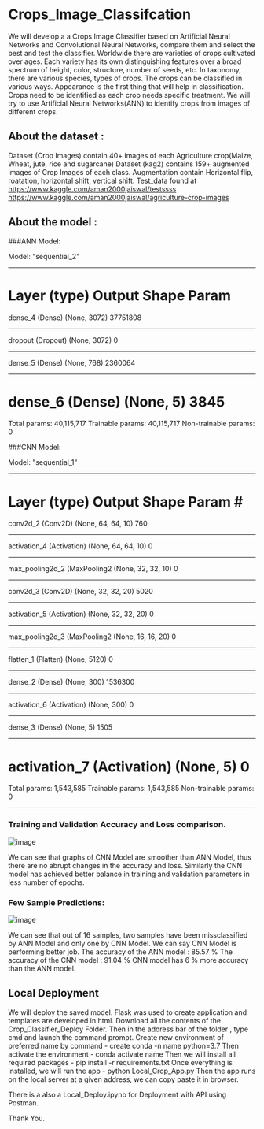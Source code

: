 # Crops_Image_Classifcation
We will develop a a Crops Image Classifier based on Artificial Neural Networks and Convolutional Neural Networks, compare them and select the best and test the classifier.
Worldwide there are varieties of crops cultivated over ages. Each variety has its own distinguishing features over a broad spectrum of height, color, structure, number of seeds, etc. In taxonomy, there are various species, types of crops. The crops can be classified in various ways. Appearance is the first thing that will help in classification. Crops need to be identified as each crop needs specific treatment. We will try to use Artificial Neural Networks(ANN) to identify crops from images of different crops.

## About the dataset :
Dataset (Crop Images) contain 40+ images of each Agriculture crop(Maize, Wheat, jute, rice and sugarcane)
Dataset (kag2) contains 159+ augmented images of Crop Images of each class. Augmentation contain Horizontal flip, roatation, horizontal shift, vertical shift.
Test_data found at https://www.kaggle.com/aman2000jaiswal/testssss
https://www.kaggle.com/aman2000jaiswal/agriculture-crop-images

## About the model :
 ###ANN Model:
 
 Model: "sequential_2"
_________________________________________________________________
Layer (type)                 Output Shape              Param    
=================================================================
dense_4 (Dense)              (None, 3072)              37751808  
_________________________________________________________________
dropout (Dropout)            (None, 3072)              0         
_________________________________________________________________
dense_5 (Dense)              (None, 768)               2360064   
_________________________________________________________________
dense_6 (Dense)              (None, 5)                 3845      
=================================================================
Total params: 40,115,717
Trainable params: 40,115,717
Non-trainable params: 0

###CNN Model:

Model: "sequential_1"
_________________________________________________________________
Layer (type)                 Output Shape              Param #   
=================================================================
conv2d_2 (Conv2D)            (None, 64, 64, 10)        760       
_________________________________________________________________
activation_4 (Activation)    (None, 64, 64, 10)        0         
_________________________________________________________________
max_pooling2d_2 (MaxPooling2 (None, 32, 32, 10)        0         
_________________________________________________________________
conv2d_3 (Conv2D)            (None, 32, 32, 20)        5020      
_________________________________________________________________
activation_5 (Activation)    (None, 32, 32, 20)        0         
_________________________________________________________________
max_pooling2d_3 (MaxPooling2 (None, 16, 16, 20)        0         
_________________________________________________________________
flatten_1 (Flatten)          (None, 5120)              0         
_________________________________________________________________
dense_2 (Dense)              (None, 300)               1536300   
_________________________________________________________________
activation_6 (Activation)    (None, 300)               0         
_________________________________________________________________
dense_3 (Dense)              (None, 5)                 1505      
_________________________________________________________________
activation_7 (Activation)    (None, 5)                 0         
=================================================================
Total params: 1,543,585
Trainable params: 1,543,585
Non-trainable params: 0
_____________________________

### Training and Validation Accuracy and Loss comparison.

![image](https://user-images.githubusercontent.com/84405967/157668374-b0797629-2fed-4919-936c-8de6f1f7d694.png)

We can see that graphs of CNN Model are smoother than ANN Model, thus there are no abrupt changes in the accuracy and loss. Similarly the CNN model has achieved better balance in training and validation parameters in less number of epochs.

### Few Sample Predictions:
![image](https://user-images.githubusercontent.com/84405967/157668482-0607f711-eaf8-48fa-b02e-fe95016822b8.png)

We can see that out of 16 samples, two samples have been missclassified by ANN Model and only one by CNN Model. We can say CNN Model is performing better job.
The accuracy of the ANN model : 85.57 % 
The accuracy of the CNN model : 91.04 % 
CNN model has 6 % more accuracy than the ANN model.

## Local Deployment
We will deploy the saved model.
Flask was used to create application and templates are developed in html.
Download all the contents of the Crop_Classifier_Deploy Folder.
Then in the address bar of the folder , type cmd and launch the command prompt.
Create new environment of preferred name by command - create conda -n name python=3.7
Then activate the environment - conda activate name 
Then we will install all required packages - pip install -r requirements.txt
Once everything is installed, we will run the app - python Local_Crop_App.py
Then the app runs on the local server at a given address, we can copy paste it in browser.

There is a also a Local_Deploy.ipynb for Deployment with API using Postman.

Thank You.


